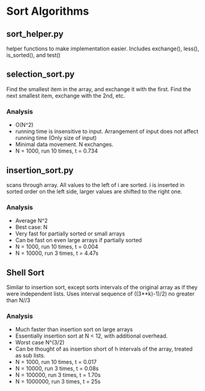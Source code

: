 # Sort Algorithms

## sort_helper.py
helper functions to make implementation easier. Includes exchange(), less(), is_sorted(), and test()

## selection_sort.py
Find the smallest item in the array, and exchange it with the first. Find the next smallest item, exchange with the 2nd, etc.
### Analysis
*  O(N^2)
*  running time is insensitive to input. Arrangement of input does not affect running time (Only size of input)
*  Minimal data movement. N exchanges.
*  N = 1000, run 10 times, t = 0.734

## insertion_sort.py
scans through array. All values to the left of i are sorted. i is inserted in sorted order on the left side, larger values are shifted to the right one.

### Analysis
*  Average N^2
*  Best case: N
*  Very fast for partially sorted or small arrays
*  Can be fast on even large arrays if partially sorted
*  N = 1000, run 10 times, t = 0.004
*  N = 10000, run 3 times, t = 4.47s

## Shell Sort
Similar to insertion sort, except sorts intervals of the original array as if they were independent lists. Uses interval sequence of ((3\*\*k)-1)/2) no greater than N//3

### Analysis
*  Much faster than insertion sort on large arrays
*  Essentially insertion sort at N < 12, with additional overhead.
*  Worst case N^(3/2)
*  Can be thought of as insertion short of h intervals of the array, treated as sub lists.
*  N = 1000, run 10 times, t = 0.017
*  N = 10000, run 3 times, t = 0.08s
*  N = 100000, run 3 times, t = 1.70s
*  N = 1000000, run 3 times, t = 25s

